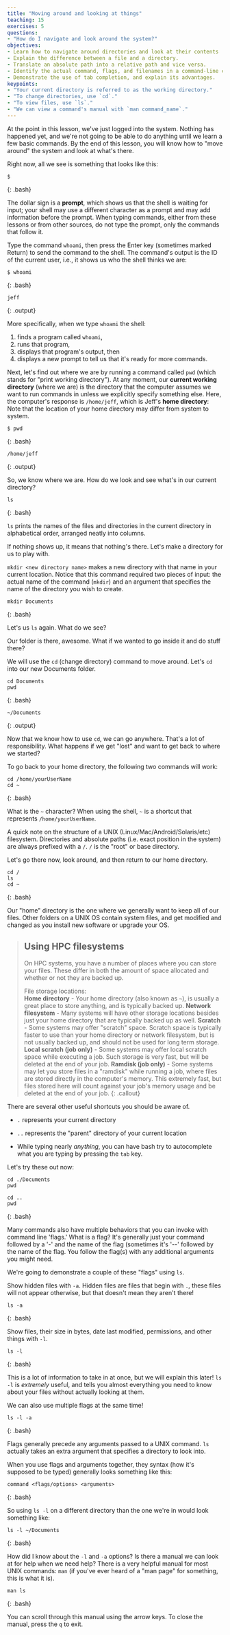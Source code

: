 ```yaml
---
title: "Moving around and looking at things"
teaching: 15 
exercises: 5
questions:
- "How do I navigate and look around the system?"
objectives:
- Learn how to navigate around directories and look at their contents
- Explain the difference between a file and a directory.
- Translate an absolute path into a relative path and vice versa.
- Identify the actual command, flags, and filenames in a command-line call.
- Demonstrate the use of tab completion, and explain its advantages.
keypoints:
- "Your current directory is referred to as the working directory."
- "To change directories, use `cd`."
- "To view files, use `ls`."
- "We can view a command's manual with `man command_name`."
---
```


At the point in this lesson, we've just logged into the system. 
Nothing has happened yet, and we're not going to be able to do anything until we learn a few basic commands. 
By the end of this lesson, you will know how to "move around" the system and look at what's there.

Right now, all we see is something that looks like this:

~~~
$
~~~
{: .bash}

The dollar sign is a **prompt**, which shows us that the shell is waiting for input;
your shell may use a different character as a prompt and may add information before
the prompt. When typing commands, either from these lessons or from other sources,
do not type the prompt, only the commands that follow it.

Type the command `whoami`, then press the Enter key (sometimes marked Return) to send the command to the shell. The command's output is the ID of the current user, i.e., it shows us who the shell thinks we are:

~~~
$ whoami
~~~
{: .bash}
~~~
jeff
~~~
{: .output}

More specifically, when we type `whoami` the shell:

1.  finds a program called `whoami`,
2.  runs that program,
3.  displays that program's output, then
4.  displays a new prompt to tell us that it's ready for more commands.

Next,
let's find out where we are by running a command called `pwd` (which stands for "print working directory"). At any moment, our **current working directory** (where we are) is the directory that the computer assumes we want to run commands in unless we explicitly specify something else.
Here, the computer's response is `/home/jeff`, which is Jeff's **home directory**:
Note that the location of your home directory may differ from system to system.

~~~
$ pwd
~~~
{: .bash}
~~~
/home/jeff
~~~
{: .output}

So, we know where we are. How do we look and see what's in our current directory?
```
ls
```
{: .bash}

`ls` prints the names of the files and directories in the current directory in alphabetical order, arranged neatly into columns.

If nothing shows up, it means that nothing's there. Let's make a directory for us to play with.

`mkdir <new directory name>` makes a new directory with that name in your current location. Notice that this command required two pieces of input: the actual name of the command (`mkdir`) and an argument that specifies the name of the directory you wish to create.

```
mkdir Documents
```
{: .bash}

Let's us `ls` again. What do we see?

Our folder is there, awesome. What if we wanted to go inside it and do stuff there?

We will use the `cd` (change directory) command to move around. Let's `cd` into our new Documents folder.

```
cd Documents
pwd
```
{: .bash}
```
~/Documents
```
{: .output}

Now that we know how to use `cd`, we can go anywhere. That's a lot of responsibility. What happens if we get "lost" and want to get back to where we started?

To go back to your home directory, the following two commands will work:

```
cd /home/yourUserName
cd ~
```
{: .bash}

What is the `~` character? When using the shell, `~` is a shortcut that represents `/home/yourUserName`.

A quick note on the structure of a UNIX (Linux/Mac/Android/Solaris/etc) filesystem. Directories and absolute paths (i.e. exact position in the system) are always prefixed with a `/`. `/` is the "root" or base directory.

Let's go there now, look around, and then return to our home directory.
```
cd /
ls
cd ~
```
{: .bash}

Our "home" directory is the one where we generally want to keep all of our files. Other folders on a UNIX OS contain system files, and get modified and changed as you install new software or upgrade your OS.

> ## Using HPC filesystems
> On HPC systems, you have a number of places where you can store your files. These differ in both the amount of space allocated and whether or not they are backed up.
>
> File storage locations:  
> **Home directory** - Your home directory (also known as `~`), is usually a great place to store anything, and is typically backed up.
> **Network filesystem** - Many systems will have other storage locations besides just your home directory that are typically backed up as well.
> **Scratch** - Some systems may offer "scratch" space. Scratch space is typically faster to use than your home directory or network filesystem, but is not usually backed up, and should not be used for long term storage.
> **Local scratch (job only)** - Some systems may offer local scratch space while executing a job. Such storage is very fast, but will be deleted at the end of your job.
> **Ramdisk (job only)** - Some systems may let you store files in a "ramdisk" while running a job, where files are stored directly in the computer's memory. This extremely fast, but files stored here will count against your job's memory usage and be deleted at the end of your job. 
{: .callout}

There are several other useful shortcuts you should be aware of.  

+ `.` represents your current directory   

+ `..` represents the "parent" directory of your current location

+ While typing nearly *anything*, you can have bash try to autocomplete what you are typing by pressing the `tab` key.  


Let's try these out now:
```
cd ./Documents
pwd

cd ..
pwd
```
{: .bash}

Many commands also have multiple behaviors that you can invoke with command line 'flags.' What is a flag? It's generally just your command followed by a '-' and the name of the flag (sometimes it's '--' followed by the name of the flag. You follow the flag(s) with any additional arguments you might need.

We're going to demonstrate a couple of these "flags" using `ls`.

Show hidden files with `-a`. Hidden files are files that begin with `.`, these files will not appear otherwise, but that doesn't mean they aren't there!
```
ls -a
```
{: .bash}

Show files, their size in bytes, date last modified, permissions, and other things with `-l`.
```
ls -l
```
{: .bash}

This is a lot of information to take in at once, but we will explain this later! `ls -l` is *extremely* useful, and tells you almost everything you need to know about your files without actually looking at them.

We can also use multiple flags at the same time!
```
ls -l -a
```
{: .bash}

Flags generally precede any arguments passed to a UNIX command. `ls` actually takes an extra argument that specifies a directory to look into.

When you use flags and arguments together, they syntax (how it's supposed to be typed) generally looks something like this:
```
command <flags/options> <arguments>
```
{: .bash}

So using `ls -l` on a different directory than the one we're in would look something like:
```
ls -l ~/Documents
```
{: .bash}

How did I know about the `-l` and `-a` options? Is there a manual we can look at for help when we need help?
There is a very helpful manual for most UNIX commands: `man` (if you've ever heard of a "man page" for something, this is what it is).
```
man ls
```
{: .bash}

You can scroll through this manual using the arrow keys. To close the manual, press the `q` to exit.
